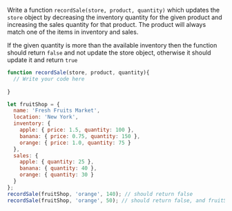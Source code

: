 Write a function `recordSale(store, product, quantity)` which updates the `store` object by decreasing the inventory quantity for the given product and increasing the sales quantity for that product. The product will always match one of the items in inventory and sales. 

If the given quantity is more than the available inventory then the function should return `false` and not update the store object, otherwise it should update it and return `true`

```js
function recordSale(store, product, quantity){
  // Write your code here
  
}

let fruitShop = {
  name: 'Fresh Fruits Market',
  location: 'New York',
  inventory: {
    apple: { price: 1.5, quantity: 100 },
    banana: { price: 0.75, quantity: 150 },
    orange: { price: 1.0, quantity: 75 }
  },
  sales: {
    apple: { quantity: 25 },
    banana: { quantity: 40 },
    orange: { quantity: 30 }
  }
};
recordSale(fruitShop, 'orange', 140); // should return false
recordSale(fruitShop, 'orange', 50); // should return false, and fruitShop object should be updated
```
